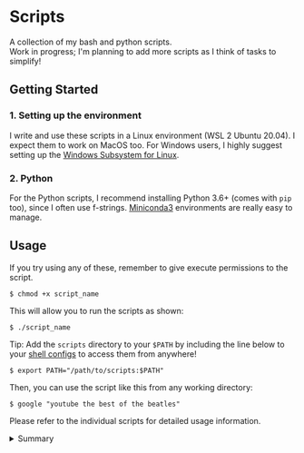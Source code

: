 # Scripts

A collection of my bash and python scripts.  
Work in progress; I'm planning to add more scripts as I think of tasks to simplify!

## Getting Started

### 1. Setting up the environment

I write and use these scripts in a Linux environment (WSL 2 Ubuntu 20.04). I expect them to work on MacOS too. For Windows users, I highly suggest setting up the [Windows Subsystem for Linux](https://docs.microsoft.com/en-us/windows/wsl/install-win10).

### 2. Python

For the Python scripts, I recommend installing Python 3.6+ (comes with `pip` too), since I often use f-strings.
[Miniconda3](https://docs.conda.io/en/latest/miniconda.html) environments are really easy to manage.

## Usage

If you try using any of these, remember to give execute permissions to the script.

    $ chmod +x script_name

This will allow you to run the scripts as shown:

    $ ./script_name

Tip: Add the `scripts` directory to your `$PATH` by including the line below to your [shell configs](https://github.com/rajitbanerjee/dotfiles/blob/main/shell/common.sh) to access them from anywhere!

    $ export PATH="/path/to/scripts:$PATH"

Then, you can use the script like this from any working directory:

    $ google "youtube the best of the beatles"

Please refer to the individual scripts for detailed usage information.

<details>
<summary>Summary</summary>

| Script              | Description                                                                   |
| ------------------- | ----------------------------------------------------------------------------- |
| ./hackerrank/       | Solutions to selected Linux Shell questions from HackerRank.                  |
| ./check-sudo-group  | List all the sudoers (with root privileges) on the system.                    |
| ./crc               | Cyclic Redundancy Check problem solver.                                       |
| ./encrypt-pdf       | Encrypt a given PDF file with a password.                                     |
| ./github            | Open GitHub for repository in current working directory.                      |
| ./google            | Google search in the command line.                                            |
| ./hamming           | 11-bit Hamming Code problem solver.                                           |
| ./install-conda     | Installs conda on macOS or Linux.                                             |
| ./java-format       | Use the google java formatter to format java code in-place                    |
| ./lx                | Format LaTeX file, convert to PDF and trash auxiliary files.                  |
| ./merge-json        | Merge all JSON files in the specified directory.                              |
| ./merge-pdf         | Merge mutliple PDF files into a single file.                                  |
| ./mkfile            | Create a new file in a new directory at the same time.                        |
| ./path              | Pretty print the `$PATH` variable.                                            |
| ./remove-extensions | Remove file extensions from all files in the specified directory.             |
| ./remove-pages      | Remove specified pages from a given PDF file.                                 |
| ./rename-files      | Rename files to replace spaces with underscores, and change to lower case.    |
| ./run-py-java       | Run all python/java files in a specified directory.                           |
| ./setup-coc-nvim    | Install coc.nvim extensions                                                   |
| ./sort-json         | Sort a JSON file (lexicographically) in-place (including any nested objects). |
| ./system-setup      | Install system dependencies (+ vim plugins' dependencies) on a fresh system.  |
| ./system-setup-mac  | Setup macOS.                                                                  |
| ./update-submodule  | Update changes in a given submodule.                                          |
| ./youtube           | Download a YouTube video (mp4) or audio file (mp3).                           |

</details>
